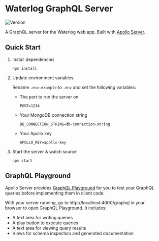# Waterlog GraphQL Server

![Version](https://img.shields.io/github/package-json/v/vmroycroft/waterlog-server)

A GraphQL server for the Waterlog web app. Built with [Apollo Server](https://www.apollographql.com/docs/apollo-server/).

## Quick Start

1. Install dependencies

   ```
   npm install
   ```

2. Update environment variables

   Rename `.env.example` to `.env` and set the following variables:

   - The port to run the server on

     ```
     PORT=1234
     ```

   - Your MongoDB connection string

     ```
     DB_CONNECTION_STRING=db-connection-string
     ```

   - Your Apollo key

     ```
     APOLLO_KEY=apollo-key
     ```

3. Start the server & watch source

   ```
   npm start
   ```

## GraphQL Playground

Apollo Server provides [GraphQL Playground](https://github.com/prisma-labs/graphql-playground) for you to test your GraphQL queries before implementing them in client code.

With your server running, go to http://localhost:4000/graphql in your browser to open GraphQL Playground. It includes:

- A text area for writing queries
- A play button to execute queries
- A text area for viewing query results
- Views for schema inspection and generated documentation
